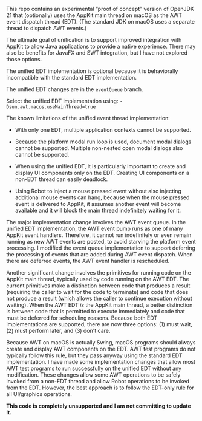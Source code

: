 This repo contains an experimental “proof of concept” version of OpenJDK 21 that (optionally) uses the AppKit main thread on macOS as the AWT event dispatch thread (EDT). (The standard JDK on macOS uses a separate thread to dispatch AWT events.)

The ultimate goal of unification is to support improved integration with AppKit to allow Java applications to provide a native experience. There may also be benefits for JavaFX and SWT integration, but I have not explored those options.

The unified EDT implementation is optional because it is behaviorally incompatible with the standard EDT implementation.

The unified EDT changes are in the `eventQueue` branch.

Select the unified EDT implementation using: `-Dsun.awt.macos.useMainThread=true`

The known limitations of the unified event thread implementation:

- With only one EDT, multiple application contexts cannot be supported.

- Because the platform modal run loop is used, document modal dialogs cannot be supported. Multiple non-nested open modal dialogs also cannot be supported.

- When using the unified EDT, it is particularly important to create and display UI components only on the EDT.
Creating UI components on a non-EDT thread can easily deadlock.

- Using Robot to inject a mouse pressed event without also injecting additional mouse events can hang, because when the mouse pressed event is delivered to AppKit, it assumes another event will become available and it will block the main thread indefinitely waiting for it.

The major implementation change involves the AWT event queue. In the unified EDT implementation, the AWT event pump runs as one of many AppKit event handlers. Therefore, it cannot run indefinitely or even remain running as new AWT events are posted, to avoid starving the platform event processing. I modified the event queue implementation to support deferring the processing of events that are added during AWT event dispatch. When there are deferred events, the AWT event handler is rescheduled.

Another significant change involves the primitives for running code on the AppKit main thread, typically used
by code running on the AWT EDT. The current primitives make a distinction between code that produces a result (requiring the
caller to wait for the code to terminate) and code that does not produce a result (which allows the caller to
continue execution without waiting). When the AWT EDT *is* the AppKit main thread, a better distinction
is between code that is permitted to execute immediately and code that must be deferred for scheduling reasons.
Because both EDT implementations are supported, there are now three options: (1) must wait, (2) must perform later,
and (3) don't care.

Because AWT on macOS is actually Swing, macOS programs should always create and display AWT components on the EDT.
AWT test programs do not typically follow this rule, but they pass anyway using the standard EDT implementation.
I have made some implementation changes that allow most AWT test programs to run successfully on the unified EDT
without any modification. These changes
allow some AWT operations to be safely invoked from a non-EDT thread and allow Robot operations to be invoked from the EDT.
However, the best approach is to follow the EDT-only rule for all UI/graphics operations.

**This code is completely unsupported and I am not committing to update it.**
